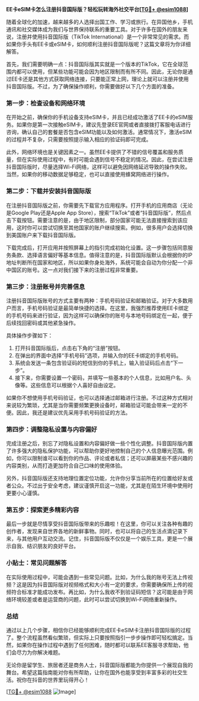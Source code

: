 **EE卡eSIM卡怎么注册抖音国际版？轻松玩转海外社交平台[[TG💪+ @esim1088](https://t.me/s/esim1088)]**

随着全球化的加速，越来越多的人选择出国工作、学习或旅行。在异国他乡，手机通讯和社交媒体成为我们与世界保持联系的重要工具。对于许多在国外的朋友来说，注册并使用抖音国际版（TikTok International）是一个非常常见的需求。而如果你手头有EE卡或eSIM卡，如何顺利注册抖音国际版呢？这篇文章将为你详细解答。

首先，我们需要明确一点：抖音国际版其实就是一个版本的TikTok，它在全球范围内都可以使用，但某些功能可能会因为地区限制而有所不同。因此，无论你是通过EE卡还是其他方式获取网络连接，只要能正常上网，理论上就可以注册并使用抖音国际版。不过，为了确保操作顺利，你需要做好以下几个方面的准备。

### **第一步：检查设备和网络环境**

在开始之前，确保你的手机设备支持eSIM卡，并且已经成功激活了EE卡的eSIM服务。如果你是第一次接触eSIM卡，建议先登录EE官网或者直接拨打客服电话进行咨询，确认自己的套餐是否包含eSIM功能以及如何激活。通常情况下，激活eSIM的过程并不复杂，只需要按照提示输入相应的验证码即可完成。

此外，网络环境也是关键因素之一。虽然EE卡提供了不错的信号覆盖和服务质量，但在实际使用过程中，有时可能会遇到信号不稳定的情况。因此，在尝试注册抖音国际版时，尽量选择Wi-Fi网络，这样可以避免因网络延迟导致的操作失败。当然，如果你的移动数据足够稳定，也可以直接使用蜂窝网络进行操作。

### **第二步：下载并安装抖音国际版**

在注册抖音国际版之前，你需要先下载官方应用程序。打开手机的应用商店（无论是Google Play还是Apple App Store），搜索“TikTok”或者“抖音国际版”，然后点击下载按钮。需要注意的是，由于地区限制，部分国家可能无法直接搜索到该应用，这时你可以尝试切换至其他国家的账户继续搜索。例如，很多用户会选择切换到美国账户来下载抖音国际版。

下载完成后，打开应用并按照屏幕上的指引完成初始化设置。这一步骤包括同意服务条款、选择语言偏好等基本信息。值得注意的是，抖音国际版默认会根据你的IP地址判断所在国家和地区，所以如果你身处海外，系统可能会自动为你分配一个非中国区的账号。这一点对我们接下来的注册过程非常重要。

### **第三步：注册账号并完善信息**

注册抖音国际版账号的方式主要有两种：手机号码验证和邮箱验证。对于大多数用户而言，手机号码验证是最简单快捷的选择。在这里，我强烈推荐使用EE卡绑定的手机号码来进行验证，因为这样可以确保你的账号与本地号码绑定在一起，便于后续找回密码或其他紧急操作。

具体操作步骤如下：

1. 打开抖音国际版后，点击右下角的“注册”按钮。
2. 在弹出的界面中选择“手机号码”选项，并输入你的EE卡绑定的手机号码。
3. 系统会发送一条包含验证码的短信到你的手机上，输入验证码后点击“下一步”。
4. 接下来，你需要设置一个密码，并填写一些基本的个人信息，比如用户名、头像等。这些信息可以根据个人喜好自由设定。

如果你不想使用手机号码验证，也可以选择通过邮箱进行注册。不过这种方式相对来说较为繁琐，尤其是当你需要频繁更换设备时，邮箱验证可能会带来一定的不便。因此，我还是建议优先采用手机号码验证的方法。

### **第四步：调整隐私设置与内容偏好**

完成注册之后，别忘了对隐私设置和内容偏好做一些个性化调整。抖音国际版内置了许多强大的隐私保护功能，可以帮助你更好地控制自己的个人信息曝光范围。例如，你可以限制谁可以看到你的作品、评论或者私信；还可以屏蔽某些不感兴趣的内容类别，从而打造更加符合自己口味的使用体验。

另外，抖音国际版还支持地理位置定位功能，允许你分享当前所在的位置给好友或者公众。不过出于安全考虑，建议谨慎开启这一功能，尤其是在陌生环境中使用时更要小心谨慎。

### **第五步：探索更多精彩内容**

最后一步就是尽情享受抖音国际版带来的乐趣啦！在这里，你可以关注各种有趣的创作者，发现来自世界各地的新鲜事物。同时，也可以将自己的生活点滴记录下来，与其他用户互动交流。记住，抖音国际版不仅仅是一个娱乐工具，更是一个展示自我、结识朋友的良好平台。

### **小贴士：常见问题解答**

在实际使用过程中，可能会遇到一些常见问题。比如，为什么我的账号无法上传视频？这是因为抖音国际版对视频格式和大小有一定的要求，你需要确保所上传的视频符合标准才能成功发布。再比如，为什么我收不到验证码短信？这可能是由于网络环境较差或者是运营商的问题，此时可以尝试切换到Wi-Fi网络重新操作。

### **总结**

通过以上几个步骤，相信你已经能够顺利完成EE卡eSIM卡注册抖音国际版的过程了。整个流程虽然看似繁琐，但实际上只要按照指引一步步操作即可轻松搞定。当然，如果你在操作过程中遇到了任何困难，随时都可以联系EE客服寻求帮助，他们会尽力为你解决难题。

无论你是留学生、旅居者还是商务人士，抖音国际版都能为你提供一个展现自我的舞台。希望这篇指南能对你有所帮助，让你在国外也能享受到丰富多彩的社交生活。祝你在抖音的世界里玩得开心！

[[TG💪+ @esim1088](https://t.me/s/esim1088) ![Image](https://i.postimg.cc/4NQfJmqS/Snipaste-2025-05-13-00-14-12.png)]